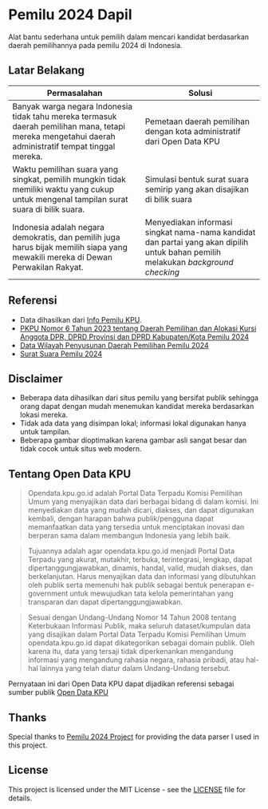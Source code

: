 # Pemilu 2024 Dapil

Alat bantu sederhana untuk pemilih dalam mencari kandidat berdasarkan daerah pemilihannya pada pemilu 2024 di Indonesia.

## Latar Belakang

| Permasalahan | Solusi |
| --- | --- |
| Banyak warga negara Indonesia tidak tahu mereka termasuk daerah pemilihan mana, tetapi mereka mengetahui daerah administratif tempat tinggal mereka. | Pemetaan daerah pemilihan dengan kota administratif dari Open Data KPU |
| Waktu pemilihan suara yang singkat, pemilih mungkin tidak memiliki waktu yang cukup untuk mengenal tampilan surat suara di bilik suara. | Simulasi bentuk surat suara semirip yang akan disajikan di bilik suara |
| Indonesia adalah negara demokratis, dan pemilih juga harus bijak memilih siapa yang mewakili mereka di Dewan Perwakilan Rakyat. | Menyediakan informasi singkat nama-nama kandidat dan partai yang akan dipilih untuk bahan pemilih melakukan <i>background checking</i> |

## Referensi

- Data dihasilkan dari [Info Pemilu KPU](https://infopemilu.kpu.go.id/).
- [PKPU Nomor 6 Tahun 2023 tentang Daerah Pemilihan dan Alokasi Kursi Anggota DPR, DPRD Provinsi dan DPRD Kabupaten/Kota Pemilu 2024](https://jdih.kpu.go.id/data/data_pkpu/2023pkpu006.pdf)
- [Data Wilayah Penyusunan Daerah Pemilihan Pemilu 2024](https://opendata.kpu.go.id/dataset/84b10cc16-4734fb818-b41dedc3a-a5a29)
- [Surat Suara Pemilu 2024](https://jdih.kpu.go.id/data/data_kepkpu/2023kpt1202.pdf)

## Disclaimer

- Beberapa data dihasilkan dari situs pemilu yang bersifat publik sehingga orang dapat dengan mudah menemukan kandidat mereka berdasarkan lokasi mereka.
- Tidak ada data yang disimpan lokal; informasi lokal digunakan hanya untuk tampilan.
- Beberapa gambar dioptimalkan karena gambar asli sangat besar dan tidak cocok untuk situs web modern.

## Tentang Open Data KPU

> Opendata.kpu.go.id adalah Portal Data Terpadu Komisi Pemilihan Umum yang menyajikan data dari berbagai bidang di dalam komisi. Ini menyediakan data yang mudah dicari, diakses, dan dapat digunakan kembali, dengan harapan bahwa publik/pengguna dapat memanfaatkan data yang tersedia untuk menciptakan inovasi dan berperan sama dalam membangun Indonesia yang lebih baik.

> Tujuannya adalah agar opendata.kpu.go.id menjadi Portal Data Terpadu yang akurat, mutakhir, terbuka, terintegrasi, lengkap, dapat dipertanggungjawabkan, dinamis, handal, valid, mudah diakses, dan berkelanjutan. Harus menyajikan data dan informasi yang dibutuhkan oleh publik serta memenuhi hak publik sebagai bentuk penerapan e-government untuk mewujudkan tata kelola pemerintahan yang transparan dan dapat dipertanggungjawabkan.

> Sesuai dengan Undang-Undang Nomor 14 Tahun 2008 tentang Keterbukaan Informasi Publik, maka seluruh dataset/kumpulan data yang disajikan dalam Portal Data Terpadu Komisi Pemilihan Umum opendata.kpu.go.id dapat dikategorikan sebagai domain publik. Oleh karena itu, data yang tersaji tidak diperkenankan mengandung informasi yang mengandung rahasia negara, rahasia pribadi, atau hal-hal lainnya yang telah diatur dalam Undang-Undang tersebut.

Pernyataan ini dari Open Data KPU dapat dijadikan referensi sebagai sumber publik [Open Data KPU](https://opendata.kpu.go.id/about)

## Thanks

Special thanks to [Pemilu 2024 Project](https://github.com/armedi/pemilu-2024) for providing the data parser I used in this project.

## License

This project is licensed under the MIT License - see the [LICENSE](LICENSE) file for details.